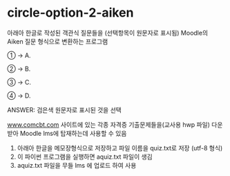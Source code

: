 # circle-option-2-aiken
아래아 한글로 작성된 객관식 질문들을 (선택항목이 원문자로 표시됨) Moodle의 Aiken 질문 형식으로 변환하는 프로그램

① -> A.

② -> B.

③ -> C.

④ -> D.

ANSWER: 검은색 원문자로 표시된 것을 선택

www.comcbt.com 사이트에 있는 각종 자격증 기출문제들을(교사용 hwp 파일) 다운받아 Moodle lms에 탑재하는데 사용할 수 있음
1. 아래아 한글을 메모장형식으로 저장하고 파일 이름을 quiz.txt로 저장 (utf-8 형식)
2. 이 파이썬 프로그램을 실행하면 aquiz.txt 파일이 생김
3. aquiz.txt 파일을 무들 lms 에 업로드 하여 사용

